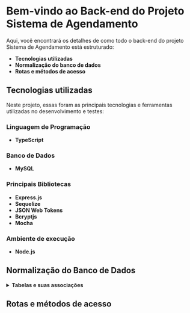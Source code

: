 # Bem-vindo ao Back-end do Projeto Sistema de Agendamento

Aqui, você encontrará os detalhes de como todo o back-end do projeto Sistema de Agendamento está estruturado:
- **Tecnologias utilizadas**
- **Normalização do banco de dados**
- **Rotas e métodos de acesso**

## Tecnologias utilizadas

Neste projeto, essas foram as principais tecnologias e ferramentas utilizadas no desenvolvimento e testes:

### Linguagem de Programação
- **TypeScript**
  
### Banco de Dados
- **MySQL** 

### Principais Bibliotecas

- **Express.js**
- **Sequelize**
- **JSON Web Tokens**
- **Bcryptjs**
- **Mocha**

### Ambiente de execução
- **Node.js**

## Normalização do Banco de Dados

<details>
  <summary><strong>Tabelas e suas associações</strong></summary>
  
- **Tabela de Usuários**

  - `Nome da Tabela`: **'users'**
  - `user_id` (Chave Primária)
  - `name` (Nome do usuário)
  - `phone` (Número de telefone)

- **Tabela de Serviços**

  - `Nome da Tabela`: **'services'**
  - `service_id` (Chave Primária)
  - `service` (Nome do serviço)
  - `price` (Preço do serviço)
  - `duration` (Duração do serviço)

- **Tabela de Agendamentos**

  - `Nome da Tabela`: **'schedules'**
  - `schedule_id` (Chave Primária)
  - `user_id` (Chave Estrangeira referenciando a tabela de Usuários)
  - `date` (Data do agendamento)
  - `hour` (Hora do agendamento)

- **Tabela de Agendamentos_Serviços (Tabela de Junção)**

  - `Nome da Tabela`: **'schedule_services'**
  - `id`
  - `schedule_id` (Chave Estrangeira referenciando a tabela de Agendamentos)
  - `service_id` (Chave Estrangeira referenciando a tabela de Serviços)

- **Tabela de Cancelamentos**

  - `Nome da Tabela`: **'cancellations'**
  - `cancellation_id` (Chave Primária)
  - `user_id` (Chave Estrangeira referenciando a tabela de Usuários)
  - `schedule_id` (Chave Estrangeira referenciando a tabela de Agendamentos_Serviços)
  - `dateSchedule` (Data que seria o agendamento)

- **Tabela de Barbeiros**

  - `Nome da Tabela`: **'barber_users'**
  - `barber_id` (Chave Primária)
  - `name` (Nome do barbeiro)
  - `email` (E-mail de login do barbeiro)
  - `password` (Senha de login do barbeiro)
</details>

## Rotas e métodos de acesso
